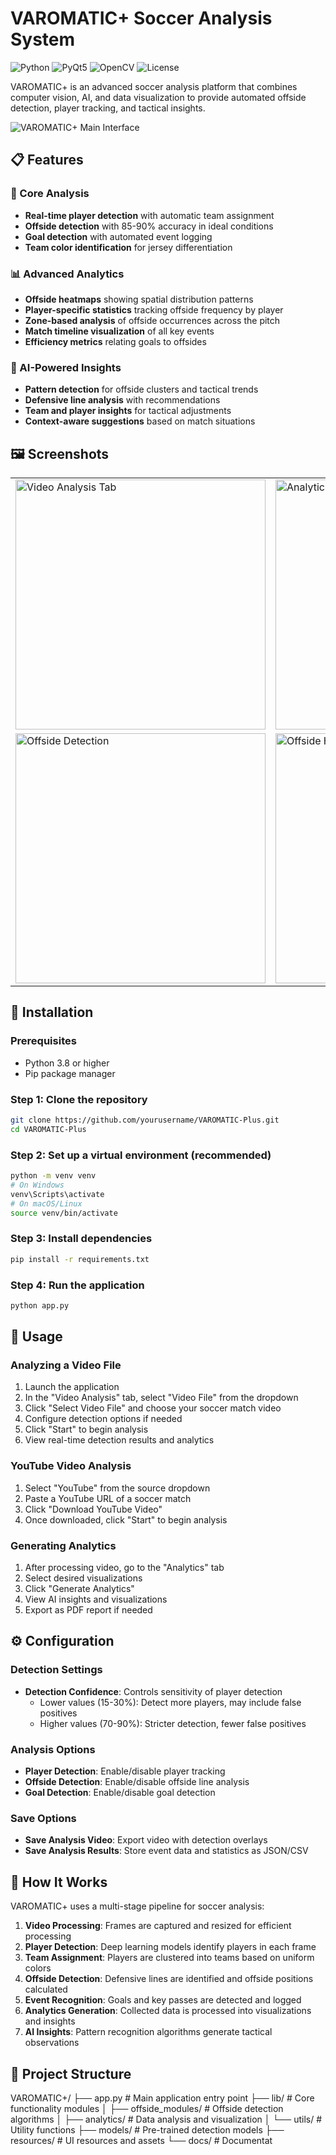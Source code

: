 # VAROMATIC+ Soccer Analysis System

![Python](https://img.shields.io/badge/Python-3.8+-blue.svg)
![PyQt5](https://img.shields.io/badge/PyQt-5-green.svg)
![OpenCV](https://img.shields.io/badge/OpenCV-4.5+-red.svg)
![License](https://img.shields.io/badge/License-MIT-yellow.svg)

VAROMATIC+ is an advanced soccer analysis platform that combines computer vision, AI, and data visualization to provide automated offside detection, player tracking, and tactical insights.

![VAROMATIC+ Main Interface](screenshots/main_interface.png)

## 📋 Features

### 🎯 Core Analysis
- **Real-time player detection** with automatic team assignment
- **Offside detection** with 85-90% accuracy in ideal conditions
- **Goal detection** with automated event logging
- **Team color identification** for jersey differentiation

### 📊 Advanced Analytics
- **Offside heatmaps** showing spatial distribution patterns
- **Player-specific statistics** tracking offside frequency by player
- **Zone-based analysis** of offside occurrences across the pitch
- **Match timeline visualization** of all key events
- **Efficiency metrics** relating goals to offsides

### 🧠 AI-Powered Insights
- **Pattern detection** for offside clusters and tactical trends
- **Defensive line analysis** with recommendations
- **Team and player insights** for tactical adjustments
- **Context-aware suggestions** based on match situations

## 🖼️ Screenshots

<table>
  <tr>
    <td><img src="screenshots/video_analysis.png" alt="Video Analysis Tab" width="400"/></td>
    <td><img src="screenshots/analytics_tab.png" alt="Analytics Tab" width="400"/></td>
  </tr>
  <tr>
    <td><img src="screenshots/offside_detection.png" alt="Offside Detection" width="400"/></td>
    <td><img src="screenshots/heatmap.png" alt="Offside Heatmap" width="400"/></td>
  </tr>
</table>

## 🚀 Installation

### Prerequisites
- Python 3.8 or higher
- Pip package manager

### Step 1: Clone the repository
```bash
git clone https://github.com/yourusername/VAROMATIC-Plus.git
cd VAROMATIC-Plus
```

### Step 2: Set up a virtual environment (recommended)
```bash
python -m venv venv
# On Windows
venv\Scripts\activate
# On macOS/Linux
source venv/bin/activate
```

### Step 3: Install dependencies
```bash
pip install -r requirements.txt
```

### Step 4: Run the application
```bash
python app.py
```

## 📝 Usage

### Analyzing a Video File
1. Launch the application
2. In the "Video Analysis" tab, select "Video File" from the dropdown
3. Click "Select Video File" and choose your soccer match video
4. Configure detection options if needed
5. Click "Start" to begin analysis
6. View real-time detection results and analytics

### YouTube Video Analysis
1. Select "YouTube" from the source dropdown
2. Paste a YouTube URL of a soccer match
3. Click "Download YouTube Video"
4. Once downloaded, click "Start" to begin analysis

### Generating Analytics
1. After processing video, go to the "Analytics" tab
2. Select desired visualizations
3. Click "Generate Analytics"
4. View AI insights and visualizations
5. Export as PDF report if needed

## ⚙️ Configuration

### Detection Settings
- **Detection Confidence**: Controls sensitivity of player detection
  - Lower values (15-30%): Detect more players, may include false positives
  - Higher values (70-90%): Stricter detection, fewer false positives

### Analysis Options
- **Player Detection**: Enable/disable player tracking
- **Offside Detection**: Enable/disable offside line analysis
- **Goal Detection**: Enable/disable goal detection

### Save Options
- **Save Analysis Video**: Export video with detection overlays
- **Save Analysis Results**: Store event data and statistics as JSON/CSV

## 🧩 How It Works

VAROMATIC+ uses a multi-stage pipeline for soccer analysis:

1. **Video Processing**: Frames are captured and resized for efficient processing
2. **Player Detection**: Deep learning models identify players in each frame
3. **Team Assignment**: Players are clustered into teams based on uniform colors
4. **Offside Detection**: Defensive lines are identified and offside positions calculated
5. **Event Recognition**: Goals and key passes are detected and logged
6. **Analytics Generation**: Collected data is processed into visualizations and insights
7. **AI Insights**: Pattern recognition algorithms generate tactical observations

## 📁 Project Structure

VAROMATIC+/
├── app.py # Main application entry point
├── lib/ # Core functionality modules
│ ├── offside_modules/ # Offside detection algorithms
│ ├── analytics/ # Data analysis and visualization
│ └── utils/ # Utility functions
├── models/ # Pre-trained detection models
├── resources/ # UI resources and assets
└── docs/ # Documentat
